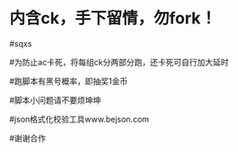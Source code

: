 # 内含ck，手下留情，勿fork！

#sqxs 

#为防止ac卡死，将每组ck分两部分跑，还卡死可自行加大延时

#跑脚本有黑号概率，即抽奖1金币

#脚本小问题请不要烦坤坤

#json格式化校验工具www.bejson.com

#谢谢合作
